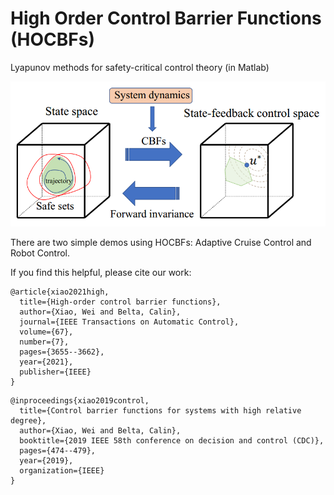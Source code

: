 # High Order Control Barrier Functions (HOCBFs)

Lyapunov methods for safety-critical control theory (in Matlab)

![pipeline](ACC/CBF.png) 


There are two simple demos using HOCBFs: Adaptive Cruise Control and Robot Control.



If you find this helpful, please cite our work:
```
@article{xiao2021high,
  title={High-order control barrier functions},
  author={Xiao, Wei and Belta, Calin},
  journal={IEEE Transactions on Automatic Control},
  volume={67},
  number={7},
  pages={3655--3662},
  year={2021},
  publisher={IEEE}
}
```
```
@inproceedings{xiao2019control,
  title={Control barrier functions for systems with high relative degree},
  author={Xiao, Wei and Belta, Calin},
  booktitle={2019 IEEE 58th conference on decision and control (CDC)},
  pages={474--479},
  year={2019},
  organization={IEEE}
}
```